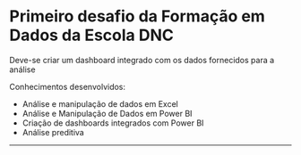 # Primeiro desafio da Formação em Dados da Escola DNC

Deve-se criar um dashboard integrado com os dados fornecidos para a análise

Conhecimentos desenvolvidos:
- Análise e manipulação de dados em Excel
- Análise e Manipulação de Dados em Power BI
- Criação de dashboards integrados com Power BI
- Análise preditiva
---
